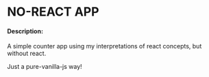 # NO-REACT APP

#### Description:

A simple counter app using my interpretations of react concepts, but without react.

Just a pure-vanilla-js way!
